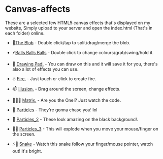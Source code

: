 # Canvas-affects
These are a selected few HTML5 canvas effects that's displayed on my website,
Simply upload to your server and open the index.html (That's in each folder) online.

 - 🌱<a href="https://github.com/Ruddernation-Designs/Canvas-affects/tree/main/ball" target="_blank" title="Balls">The Blob</a> - Double click/tap to split/drag/merge the blob.

 - ⚡<a href="https://github.com/Ruddernation-Designs/Canvas-affects/tree/main/balls2" target="_blank" title="Balls ball balls">Balls Balls Balls</a> - Double click to change colours/grab/swing/hold it.

 - 💬 <a href="https://github.com/Ruddernation-Designs/Canvas-Effects/tree/main/Drawing_Pad" target="_blank" title="Drawing Pad">Drawing Pad.</a> - You can draw on this and it will save it for you, there's also a lot of effects you can use.

 - 🔥 <a href="https://github.com/Ruddernation-Designs/Canvas-Effects/tree/main/Fire" target="_blank" title="Fire">Fire.</a> - Just touch or click to create fire.

 - 📫 <a href="https://github.com/Ruddernation-Designs/Canvas-Effects/tree/main/Illusion" target="_blank" title="Illusion">Illusion.</a> - Drag around the screen, change effects.
 
  - 🔴🆚🔵 <a href="https://github.com/Ruddernation-Designs/Canvas-Effects/tree/main/Matrix_Code" target="_blank" title="Matrix">Matrix.</a> - Are you the One!? Just watch the code.

  - 🤔 <a href="https://github.com/Ruddernation-Designs/Canvas-Effects/tree/main/Particle" target="_blank" title="Particles">Particles</a> - They're gonna chase you! lol

  - 👯 <a href="https://github.com/Ruddernation-Designs/Canvas-Effects/tree/main/Particle_2" target="_blank" title="Particles_2">Particles_2</a> - These look amazing on the black background!.
  
  - 🔵🔴 <a href="https://github.com/Ruddernation-Designs/Canvas-Effects/tree/main/Particles_3" target="_blank" title="Particles_3">Particles_3</a> - This will explode when you move your mouse/finger on the screen.

  - ⚡🤔 <a href="https://github.com/Ruddernation-Designs/Canvas-Effects/tree/main/snake" target="_blank" title="Snake">Snake</a> - Watch this snake follow your finger/mouse pointer, watch out! It's bright.
